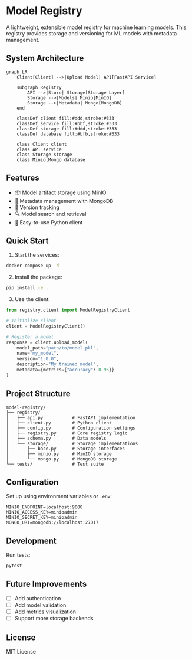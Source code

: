 # Model Registry

A lightweight, extensible model registry for machine learning models. This registry provides storage and versioning for ML models with metadata management.

## System Architecture

```mermaid
graph LR
    Client[Client] -->|Upload Model| API[FastAPI Service]
    
    subgraph Registry
        API -->|Store| Storage[Storage Layer]
        Storage -->|Models| Minio[MinIO]
        Storage -->|Metadata| Mongo[MongoDB]
    end

    classDef client fill:#ddd,stroke:#333
    classDef service fill:#bbf,stroke:#333
    classDef storage fill:#ddd,stroke:#333
    classDef database fill:#bfb,stroke:#333
    
    class Client client
    class API service
    class Storage storage
    class Minio,Mongo database
```

## Features

- 📦 Model artifact storage using MinIO
- 📝 Metadata management with MongoDB
- 🔄 Version tracking
- 🔍 Model search and retrieval
- 🧰 Easy-to-use Python client

## Quick Start

1. Start the services:

```bash
docker-compose up -d
```

2. Install the package:

```bash
pip install -e .
```

3. Use the client:

```python
from registry.client import ModelRegistryClient

# Initialize client
client = ModelRegistryClient()

# Register a model
response = client.upload_model(
    model_path="path/to/model.pkl",
    name="my_model",
    version="1.0.0",
    description="My trained model",
    metadata={metrics={"accuracy": 0.95}}
)

```

## Project Structure

```
model-registry/
├── registry/
│   ├── api.py           # FastAPI implementation
│   ├── client.py        # Python client
│   ├── config.py        # Configuration settings
│   ├── registry.py      # Core registry logic
│   ├── schema.py        # Data models
│   └── storage/         # Storage implementations
│       ├── base.py      # Storage interfaces
│       ├── minio.py     # MinIO storage
│       └── mongo.py     # MongoDB storage
└── tests/               # Test suite
```

## Configuration

Set up using environment variables or `.env`:

```env
MINIO_ENDPOINT=localhost:9000
MINIO_ACCESS_KEY=minioadmin
MINIO_SECRET_KEY=minioadmin
MONGO_URI=mongodb://localhost:27017
```

## Development

Run tests:

```bash
pytest
```

## Future Improvements

- [ ] Add authentication
- [ ] Add model validation
- [ ] Add metrics visualization
- [ ] Support more storage backends

## License

MIT License
